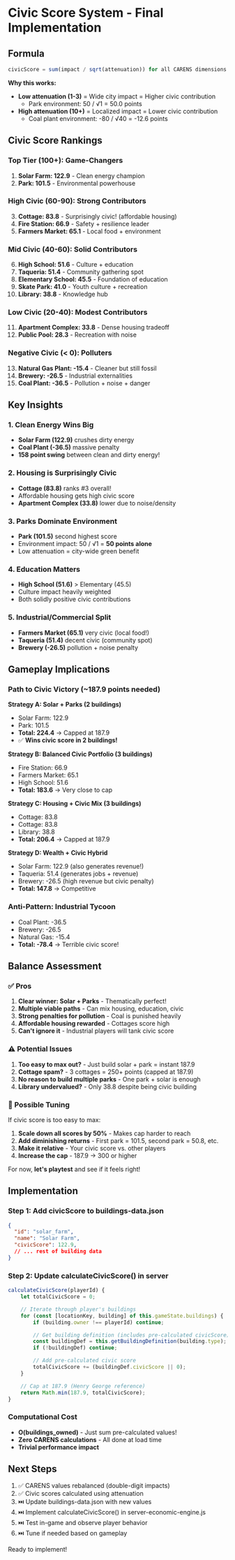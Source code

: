 # Civic Score System - Final Implementation

## Formula

```javascript
civicScore = sum(impact / sqrt(attenuation)) for all CARENS dimensions
```

**Why this works:**
- **Low attenuation (1-3)** = Wide city impact = Higher civic contribution
  - Park environment: 50 / √1 = 50.0 points
- **High attenuation (10+)** = Localized impact = Lower civic contribution
  - Coal plant environment: -80 / √40 = -12.6 points

## Civic Score Rankings

### Top Tier (100+): Game-Changers
1. **Solar Farm: 122.9** - Clean energy champion
2. **Park: 101.5** - Environmental powerhouse

### High Civic (60-90): Strong Contributors
3. **Cottage: 83.8** - Surprisingly civic! (affordable housing)
4. **Fire Station: 66.9** - Safety + resilience leader
5. **Farmers Market: 65.1** - Local food + environment

### Mid Civic (40-60): Solid Contributors
6. **High School: 51.6** - Culture + education
7. **Taqueria: 51.4** - Community gathering spot
8. **Elementary School: 45.5** - Foundation of education
9. **Skate Park: 41.0** - Youth culture + recreation
10. **Library: 38.8** - Knowledge hub

### Low Civic (20-40): Modest Contributors
11. **Apartment Complex: 33.8** - Dense housing tradeoff
12. **Public Pool: 28.3** - Recreation with noise

### Negative Civic (< 0): Polluters
13. **Natural Gas Plant: -15.4** - Cleaner but still fossil
14. **Brewery: -26.5** - Industrial externalities
15. **Coal Plant: -36.5** - Pollution + noise + danger

## Key Insights

### 1. Clean Energy Wins Big
- **Solar Farm (122.9)** crushes dirty energy
- **Coal Plant (-36.5)** massive penalty
- **158 point swing** between clean and dirty energy!

### 2. Housing is Surprisingly Civic
- **Cottage (83.8)** ranks #3 overall!
- Affordable housing gets high civic score
- **Apartment Complex (33.8)** lower due to noise/density

### 3. Parks Dominate Environment
- **Park (101.5)** second highest score
- Environment impact: 50 / √1 = **50 points alone**
- Low attenuation = city-wide green benefit

### 4. Education Matters
- **High School (51.6)** > Elementary (45.5)
- Culture impact heavily weighted
- Both solidly positive civic contributions

### 5. Industrial/Commercial Split
- **Farmers Market (65.1)** very civic (local food!)
- **Taqueria (51.4)** decent civic (community spot)
- **Brewery (-26.5)** pollution + noise penalty

## Gameplay Implications

### Path to Civic Victory (~187.9 points needed)

**Strategy A: Solar + Parks (2 buildings)**
- Solar Farm: 122.9
- Park: 101.5
- **Total: 224.4** → Capped at 187.9
- ✅ **Wins civic score in 2 buildings!**

**Strategy B: Balanced Civic Portfolio (3 buildings)**
- Fire Station: 66.9
- Farmers Market: 65.1
- High School: 51.6
- **Total: 183.6** → Very close to cap

**Strategy C: Housing + Civic Mix (3 buildings)**
- Cottage: 83.8
- Cottage: 83.8
- Library: 38.8
- **Total: 206.4** → Capped at 187.9

**Strategy D: Wealth + Civic Hybrid**
- Solar Farm: 122.9 (also generates revenue!)
- Taqueria: 51.4 (generates jobs + revenue)
- Brewery: -26.5 (high revenue but civic penalty)
- **Total: 147.8** → Competitive

### Anti-Pattern: Industrial Tycoon
- Coal Plant: -36.5
- Brewery: -26.5
- Natural Gas: -15.4
- **Total: -78.4** → Terrible civic score!

## Balance Assessment

### ✅ Pros
1. **Clear winner: Solar + Parks** - Thematically perfect!
2. **Multiple viable paths** - Can mix housing, education, civic
3. **Strong penalties for pollution** - Coal is punished heavily
4. **Affordable housing rewarded** - Cottages score high
5. **Can't ignore it** - Industrial players will tank civic score

### ⚠️ Potential Issues
1. **Too easy to max out?** - Just build solar + park = instant 187.9
2. **Cottage spam?** - 3 cottages = 250+ points (capped at 187.9)
3. **No reason to build multiple parks** - One park + solar is enough
4. **Library undervalued?** - Only 38.8 despite being civic building

### 🔧 Possible Tuning
If civic score is too easy to max:
1. **Scale down all scores by 50%** - Makes cap harder to reach
2. **Add diminishing returns** - First park = 101.5, second park = 50.8, etc.
3. **Make it relative** - Your civic score vs. other players
4. **Increase the cap** - 187.9 → 300 or higher

For now, **let's playtest** and see if it feels right!

## Implementation

### Step 1: Add civicScore to buildings-data.json
```json
{
  "id": "solar_farm",
  "name": "Solar Farm",
  "civicScore": 122.9,
  // ... rest of building data
}
```

### Step 2: Update calculateCivicScore() in server
```javascript
calculateCivicScore(playerId) {
    let totalCivicScore = 0;

    // Iterate through player's buildings
    for (const [locationKey, building] of this.gameState.buildings) {
        if (building.owner !== playerId) continue;

        // Get building definition (includes pre-calculated civicScore)
        const buildingDef = this.getBuildingDefinition(building.type);
        if (!buildingDef) continue;

        // Add pre-calculated civic score
        totalCivicScore += (buildingDef.civicScore || 0);
    }

    // Cap at 187.9 (Henry George reference)
    return Math.min(187.9, totalCivicScore);
}
```

### Computational Cost
- **O(buildings_owned)** - Just sum pre-calculated values!
- **Zero CARENS calculations** - All done at load time
- **Trivial performance impact**

## Next Steps

1. ✅ CARENS values rebalanced (double-digit impacts)
2. ✅ Civic scores calculated using attenuation
3. ⏭️ Update buildings-data.json with new values
4. ⏭️ Implement calculateCivicScore() in server-economic-engine.js
5. ⏭️ Test in-game and observe player behavior
6. ⏭️ Tune if needed based on gameplay

Ready to implement!
